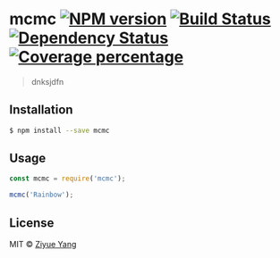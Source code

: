 # mcmc [![NPM version][npm-image]][npm-url] [![Build Status][travis-image]][travis-url] [![Dependency Status][daviddm-image]][daviddm-url] [![Coverage percentage][coveralls-image]][coveralls-url]
> dnksjdfn

## Installation

```sh
$ npm install --save mcmc
```

## Usage

```js
const mcmc = require('mcmc');

mcmc('Rainbow');
```
## License

MIT © [Ziyue Yang](https://github.com/MsPuffie)


[npm-image]: https://badge.fury.io/js/mcmc.svg
[npm-url]: https://npmjs.org/package/mcmc
[travis-image]: https://travis-ci.org/MsPuffie/mcmc.svg?branch=master
[travis-url]: https://travis-ci.org/MsPuffie/mcmc
[daviddm-image]: https://david-dm.org/MsPuffie/mcmc.svg?theme=shields.io
[daviddm-url]: https://david-dm.org/MsPuffie/mcmc
[coveralls-image]: https://coveralls.io/repos/MsPuffie/mcmc/badge.svg
[coveralls-url]: https://coveralls.io/r/MsPuffie/mcmc
